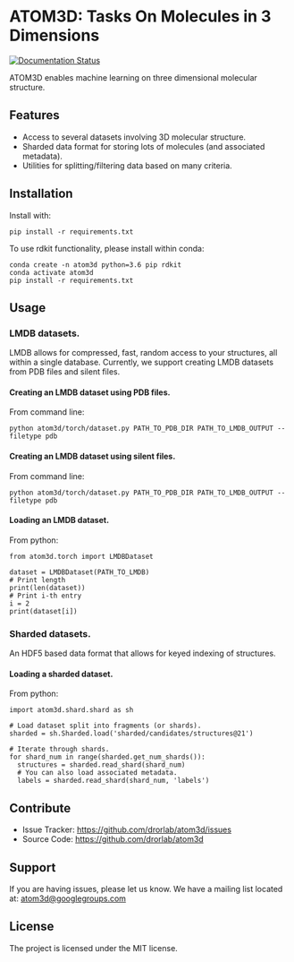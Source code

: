 # ATOM3D: Tasks On Molecules in 3 Dimensions

[![Documentation
Status](https://readthedocs.org/projects/atom3d/badge/?version=latest)](http://atom3d.readthedocs.io/?badge=latest)

ATOM3D enables machine learning on three dimensional molecular structure.

## Features

* Access to several datasets involving 3D molecular structure. 
* Sharded data format for storing lots of molecules (and associated metadata).
* Utilities for splitting/filtering data based on many criteria.

## Installation

Install with:

```
pip install -r requirements.txt
```
    
To use rdkit functionality, please install within conda:

```
conda create -n atom3d python=3.6 pip rdkit
conda activate atom3d
pip install -r requirements.txt
```

## Usage

### LMDB datasets.

LMDB allows for compressed, fast, random access to your structures, all within a
single database.  Currently, we support creating LMDB datasets from PDB files
and silent files.

#### Creating an LMDB dataset using PDB files.

From command line:
```
python atom3d/torch/dataset.py PATH_TO_PDB_DIR PATH_TO_LMDB_OUTPUT --filetype pdb 
```

#### Creating an LMDB dataset using silent files.

From command line:
```
python atom3d/torch/dataset.py PATH_TO_PDB_DIR PATH_TO_LMDB_OUTPUT --filetype pdb 
```

#### Loading an LMDB dataset.

From python:
```
from atom3d.torch import LMDBDataset

dataset = LMDBDataset(PATH_TO_LMDB)
# Print length
print(len(dataset))
# Print i-th entry
i = 2
print(dataset[i])
```

### Sharded datasets.

An HDF5 based data format that allows for keyed indexing of structures.

#### Loading a sharded dataset.

From python:
```
import atom3d.shard.shard as sh

# Load dataset split into fragments (or shards).
sharded = sh.Sharded.load('sharded/candidates/structures@21')

# Iterate through shards.
for shard_num in range(sharded.get_num_shards()):
  structures = sharded.read_shard(shard_num)
  # You can also load associated metadata.
  labels = sharded.read_shard(shard_num, 'labels')
```

## Contribute

* Issue Tracker: https://github.com/drorlab/atom3d/issues
* Source Code: https://github.com/drorlab/atom3d

## Support

If you are having issues, please let us know.
We have a mailing list located at: atom3d@googlegroups.com

## License

The project is licensed under the MIT license.
